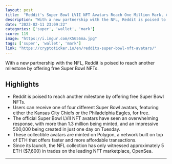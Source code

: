 ```yaml
---
layout: post
title:  "Reddit's Super Bowl LVII NFT Avatars Reach One Million Mark, A Game-Changing Moment in the NFT World!"
description: "With a new partnership with the NFL, Reddit is poised to reach another milestone by offering free Super Bowl NFTs."
date: "2023-02-11 23:09:22"
categories: ['super', 'wallet', 'mark']
score: 119
image: "https://i.imgur.com/K5G56ma.jpg"
tags: ['super', 'wallet', 'mark']
link: "https://cryptoticker.io/en/reddits-super-bowl-nft-avatars/"
---
```


With a new partnership with the NFL, Reddit is poised to reach another milestone by offering free Super Bowl NFTs.

## Highlights

- Reddit is poised to reach another milestone by offering free Super Bowl NFTs.
- Users can receive one of four different Super Bowl avatars, featuring either the Kansas City Chiefs or the Philadelphia Eagles, for free.
- The official Super Bowl LVII NFT avatars have seen an overwhelming response, with more than 1.3 million being minted, and an impressive 500,000 being created in just one day on Tuesday.
- These collectible avatars are minted on Polygon, a network built on top of ETH that offers faster and more affordable transactions.
- Since its launch, the NFL collection has only witnessed approximately 5 ETH ($7,600) in trades on the leading NFT marketplace, OpenSea.

---
